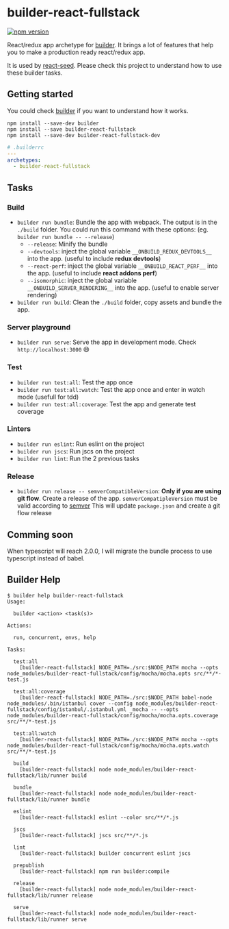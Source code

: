 # builder-react-fullstack
[![npm version](https://badge.fury.io/js/builder-react-fullstack.svg)](https://badge.fury.io/js/builder-react-fullstack)

React/redux app archetype for [builder][builder-link].
It brings a lot of features that help you to make a production ready react/redux app.

It is used by [react-seed][react-seed-link]. 
Please check this project to understand how to use these builder tasks.

## Getting started
You could check [builder][builder-link] if you want to understand how it works.

```
npm install --save-dev builder
npm install --save builder-react-fullstack
npm install --save-dev builder-react-fullstack-dev
```

```yaml
# .builderrc
---
archetypes:
  - builder-react-fullstack
```

## Tasks
### Build
* `builder run bundle`: Bundle the app with webpack. The output is in the `./build` folder. You could run this command with these options: (eg. `builder run bundle -- --release`)
  * `--release`: Minify the bundle
  * `--devtools`: inject the global variable `__ONBUILD_REDUX_DEVTOOLS__` into the app. (useful to include **redux devtools**)
  * `--react-perf`: inject the global variable `__ONBUILD_REACT_PERF__` into the app. (useful to include **react addons perf**)
  * `--isomorphic`: inject the global variable `__ONBUILD_SERVER_RENDERING__` into the app. (useful to enable server rendering)
* `builder run build`: Clean the `./build` folder, copy assets and bundle the app.

### Server playground
* `builder run serve`: Serve the app in development mode. Check `http://localhost:3000` :smile:

### Test
* `builder run test:all`: Test the app once
* `builder run test:all:watch`: Test the app once and enter in watch mode (usefull for tdd)
* `builder run test:all:coverage`: Test the app and generate test coverage

### Linters
* `builder run eslint`: Run eslint on the project
* `builder run jscs`: Run jscs on the project
* `builder run lint`: Run the 2 previous tasks

### Release
* `builder run release -- semverCompatibleVersion`: **Only if you are using git flow**. Create a release of the app. `semverCompatipleVersion` must be valid according to [semver][semver-link]
  This will update `package.json` and create a git flow release

## Comming soon
When typescript will reach 2.0.0, I will migrate the bundle process to use typescript instead of babel.

## Builder Help

```
$ builder help builder-react-fullstack
Usage:

  builder <action> <task(s)>

Actions:

  run, concurrent, envs, help

Tasks:

  test:all
    [builder-react-fullstack] NODE_PATH=./src:$NODE_PATH mocha --opts node_modules/builder-react-fullstack/config/mocha/mocha.opts src/**/*-test.js

  test:all:coverage
    [builder-react-fullstack] NODE_PATH=./src:$NODE_PATH babel-node node_modules/.bin/istanbul cover --config node_modules/builder-react-fullstack/config/istanbul/.istanbul.yml _mocha -- --opts node_modules/builder-react-fullstack/config/mocha/mocha.opts.coverage src/**/*-test.js

  test:all:watch
    [builder-react-fullstack] NODE_PATH=./src:$NODE_PATH mocha --opts node_modules/builder-react-fullstack/config/mocha/mocha.opts.watch src/**/*-test.js

  build
    [builder-react-fullstack] node node_modules/builder-react-fullstack/lib/runner build

  bundle
    [builder-react-fullstack] node node_modules/builder-react-fullstack/lib/runner bundle

  eslint
    [builder-react-fullstack] eslint --color src/**/*.js

  jscs
    [builder-react-fullstack] jscs src/**/*.js

  lint
    [builder-react-fullstack] builder concurrent eslint jscs

  prepublish
    [builder-react-fullstack] npm run builder:compile

  release
    [builder-react-fullstack] node node_modules/builder-react-fullstack/lib/runner release

  serve
    [builder-react-fullstack] node node_modules/builder-react-fullstack/lib/runner serve
```

[builder-link]: http://builder.formidable.com/
[react-seed-link]: https://github.com/hourliert/react-seed
[semver-link]: https://github.com/npm/node-semver
